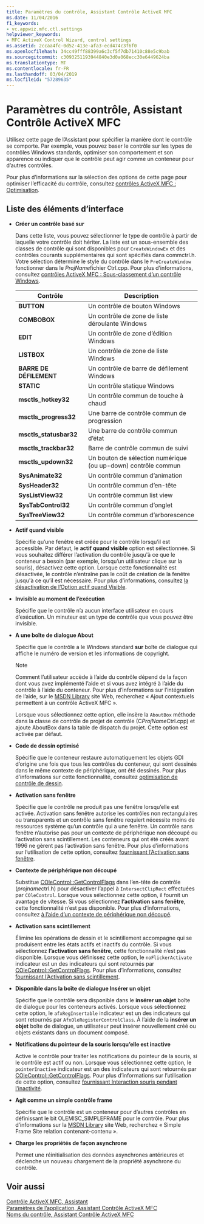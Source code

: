 ```yaml
---
title: Paramètres du contrôle, Assistant Contrôle ActiveX MFC
ms.date: 11/04/2016
f1_keywords:
- vc.appwiz.mfc.ctl.settings
helpviewer_keywords:
- MFC ActiveX Control Wizard, control settings
ms.assetid: 2ccaa4fc-0d52-413e-afa3-ecd474c3f6f0
ms.openlocfilehash: 34cc49fff88399a6c3cf5f7db71410c88e5c9bab
ms.sourcegitcommit: c3093251193944840e3d0a068ecc30e6449624ba
ms.translationtype: MT
ms.contentlocale: fr-FR
ms.lasthandoff: 03/04/2019
ms.locfileid: "57289635"
---
```

# <a name="control-settings-mfc-activex-control-wizard"></a>Paramètres du contrôle, Assistant Contrôle ActiveX MFC

Utilisez cette page de l’Assistant pour spécifier la manière dont le contrôle se comporte. Par exemple, vous pouvez baser le contrôle sur les types de contrôles Windows standards, optimiser son comportement et son apparence ou indiquer que le contrôle peut agir comme un conteneur pour d’autres contrôles.

Pour plus d’informations sur la sélection des options de cette page pour optimiser l’efficacité du contrôle, consultez [contrôles ActiveX MFC : Optimisation](../../mfc/mfc-activex-controls-optimization.md).

## <a name="uielement-list"></a>Liste des éléments d’interface

- **Créer un contrôle basé sur**

   Dans cette liste, vous pouvez sélectionner le type de contrôle à partir de laquelle votre contrôle doit hériter. La liste est un sous-ensemble des classes de contrôle qui sont disponibles pour `CreateWindowEx` et des contrôles courants supplémentaires qui sont spécifiés dans commctrl.h. Votre sélection détermine le style du contrôle dans le `PreCreateWindow` fonctionner dans le *ProjName*fichier Ctrl.cpp. Pour plus d’informations, consultez [contrôles ActiveX MFC : Sous-classement d’un contrôle Windows](../../mfc/mfc-activex-controls-subclassing-a-windows-control.md).

   |Contrôle|Description|
   |-------------|-----------------|
   |**BUTTON**|Un contrôle de bouton Windows|
   |**COMBOBOX**|Un contrôle de zone de liste déroulante Windows|
   |**EDIT**|Un contrôle de zone d’édition Windows|
   |**LISTBOX**|Un contrôle de zone de liste Windows|
   |**BARRE DE DÉFILEMENT**|Un contrôle de barre de défilement Windows|
   |**STATIC**|Un contrôle statique Windows|
   |**msctls_hotkey32**|Un contrôle commun de touche à chaud|
   |**msctls_progress32**|Une barre de contrôle commun de progression|
   |**msctls_statusbar32**|Une barre de contrôle commun d’état|
   |**msctls_trackbar32**|Barre de contrôle commun de suivi|
   |**msctls_updown32**|Un bouton de sélection numérique (ou up-down) contrôle commun|
   |**SysAnimate32**|Un contrôle commun d’animation|
   |**SysHeader32**|Un contrôle commun d’en-tête|
   |**SysListView32**|Un contrôle commun list view|
   |**SysTabControl32**|Un contrôle commun d’onglet|
   |**SysTreeView32**|Un contrôle commun d’arborescence|

- **Actif quand visible**

   Spécifie qu’une fenêtre est créée pour le contrôle lorsqu’il est accessible. Par défaut, le **actif quand visible** option est sélectionnée. Si vous souhaitez différer l’activation du contrôle jusqu'à ce que le conteneur a besoin (par exemple, lorsqu’un utilisateur clique sur la souris), désactivez cette option. Lorsque cette fonctionnalité est désactivée, le contrôle n’entraîne pas le coût de création de la fenêtre jusqu'à ce qu’il est nécessaire. Pour plus d’informations, consultez [la désactivation de l’Option actif quand Visible](../../mfc/turning-off-the-activate-when-visible-option.md).

- **Invisible au moment de l’exécution**

   Spécifie que le contrôle n’a aucun interface utilisateur en cours d’exécution. Un minuteur est un type de contrôle que vous pouvez être invisible.

- **A une boîte de dialogue About**

   Spécifie que le contrôle a le Windows standard **sur** boîte de dialogue qui affiche le numéro de version et les informations de copyright.

   > [!NOTE]
   > Comment l’utilisateur accède à l’aide du contrôle dépend de la façon dont vous avez implémenté l’aide et si vous avez intégré à l’aide du contrôle à l’aide du conteneur. Pour plus d’informations sur l’intégration de l’aide, sur le [MSDN Library](http://go.microsoft.com/fwlink/p/?linkid=150542) site Web, recherchez « Ajout contextuels permettent à un contrôle ActiveX MFC ».

   Lorsque vous sélectionnez cette option, elle insère la `AboutBox` méthode dans la classe de contrôle de projet de contrôle (C*ProjName*Ctrl.cpp) et ajoute AboutBox dans la table de dispatch du projet. Cette option est activée par défaut.

- **Code de dessin optimisé**

   Spécifie que le conteneur restaure automatiquement les objets GDI d’origine une fois que tous les contrôles du conteneur, qui sont dessinés dans le même contexte de périphérique, ont été dessinés. Pour plus d’informations sur cette fonctionnalité, consultez [optimisation de contrôle de dessin](../../mfc/optimizing-control-drawing.md).

- **Activation sans fenêtre**

   Spécifie que le contrôle ne produit pas une fenêtre lorsqu’elle est activée. Activation sans fenêtre autorise les contrôles non rectangulaires ou transparents et un contrôle sans fenêtre requiert nécessite moins de ressources système qu’un contrôle qui a une fenêtre. Un contrôle sans fenêtre n’autorise pas pour un contexte de périphérique non découpé ou l’activation sans scintillement. Les conteneurs qui ont été créés avant 1996 ne gèrent pas l’activation sans fenêtre. Pour plus d’informations sur l’utilisation de cette option, consultez [fournissant l’Activation sans fenêtre](../../mfc/providing-windowless-activation.md).

- **Contexte de périphérique non découpé**

   Substitue [COleControl::GetControlFlags](../../mfc/reference/colecontrol-class.md#getcontrolflags) dans l’en-tête de contrôle (*projname*ctrl.h) pour désactiver l’appel à `IntersectClipRect` effectuées par `COleControl`. Lorsque vous sélectionnez cette option, il fournit un avantage de vitesse. Si vous sélectionnez **l’activation sans fenêtre**, cette fonctionnalité n’est pas disponible. Pour plus d’informations, consultez [à l’aide d’un contexte de périphérique non découpé](../../mfc/using-an-unclipped-device-context.md).

- **Activation sans scintillement**

   Élimine les opérations de dessin et le scintillement accompagne qui se produisent entre les états actifs et inactifs du contrôle. Si vous sélectionnez **l’activation sans fenêtre**, cette fonctionnalité n’est pas disponible. Lorsque vous définissez cette option, le `noFlickerActivate` indicateur est un des indicateurs qui sont retournés par [COleControl::GetControlFlags](../../mfc/reference/colecontrol-class.md#getcontrolflags). Pour plus d’informations, consultez [fournissant l’Activation sans scintillement](../../mfc/providing-flicker-free-activation.md).

- **Disponible dans la boîte de dialogue Insérer un objet**

   Spécifie que le contrôle sera disponible dans le **insérer un objet** boîte de dialogue pour les conteneurs activés. Lorsque vous sélectionnez cette option, le `afxRegInsertable` indicateur est un des indicateurs qui sont retournés par `AfxOleRegisterControlClass`. À l’aide de la **insérer un objet** boîte de dialogue, un utilisateur peut insérer nouvellement créé ou objets existants dans un document composé.

- **Notifications du pointeur de la souris lorsqu’elle est inactive**

   Active le contrôle pour traiter les notifications du pointeur de la souris, si le contrôle est actif ou non. Lorsque vous sélectionnez cette option, le `pointerInactive` indicateur est un des indicateurs qui sont retournés par [COleControl::GetControlFlags](../../mfc/reference/colecontrol-class.md#getcontrolflags). Pour plus d’informations sur l’utilisation de cette option, consultez [fournissant Interaction souris pendant l’inactivité](../../mfc/providing-mouse-interaction-while-inactive.md).

- **Agit comme un simple contrôle frame**

   Spécifie que le contrôle est un conteneur pour d’autres contrôles en définissant le bit OLEMISC_SIMPLEFRAME pour le contrôle. Pour plus d’informations sur la [MSDN Library](http://go.microsoft.com/fwlink/p/?linkid=150542) site Web, recherchez « Simple Frame Site relation contenant-contenu ».

- **Charge les propriétés de façon asynchrone**

   Permet une réinitialisation des données asynchrones antérieures et déclenche un nouveau chargement de la propriété asynchrone du contrôle.

## <a name="see-also"></a>Voir aussi

[Contrôle ActiveX MFC, Assistant](../../mfc/reference/mfc-activex-control-wizard.md)<br/>
[Paramètres de l’application, Assistant Contrôle ActiveX MFC](../../mfc/reference/application-settings-mfc-activex-control-wizard.md)<br/>
[Noms du contrôle, Assistant Contrôle ActiveX MFC](../../mfc/reference/control-names-mfc-activex-control-wizard.md)
